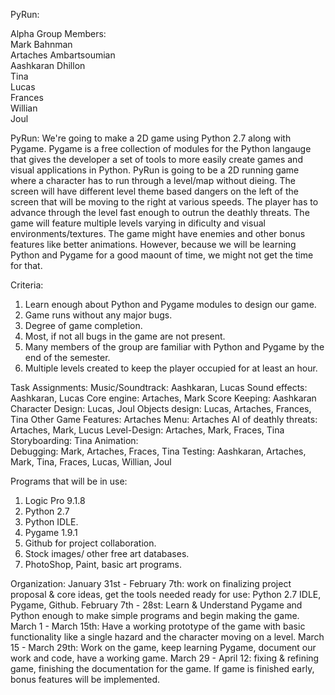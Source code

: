PyRun:

Alpha Group Members:  
Mark Bahnman  
Artaches Ambartsoumian  
Aashkaran Dhillon  
Tina  
Lucas  
Frances  
Willian  
Joul  

PyRun:
We're going to make a 2D game using Python 2.7 along with Pygame. Pygame is a free collection of modules for the Python
langauge that gives the developer a set of tools to more easily create games and visual applications in Python. PyRun is going
to be a 2D running game where a character has to run through a level/map without dieing. The screen will have different level theme
based dangers on the left of the screen that will be moving to the right at various speeds. The player has to advance through the level
fast enough to outrun the deathly threats. The game will feature multiple levels varying in dificulty and visual environments/textures.
The game might have enemies and other bonus features like better animations. However, because we will be learning Python and Pygame
for a good maount of time, we might not get the time for that.

Criteria:
1. Learn enough about Python and Pygame modules to design our game.
1. Game runs without any major bugs.
2. Degree of game completion.
4. Most, if not all bugs in the game are not present.
5. Many members of the group are familiar with Python and Pygame by the end of the semester.
6. Multiple levels created to keep the player occupied for at least an hour.


Task Assignments:
Music/Soundtrack: Aashkaran, Lucas 
Sound effects: Aashkaran, Lucas 
Core engine: Artaches, Mark 
Score Keeping: Aashkaran 
Character Design: Lucas, Joul 
Objects design: Lucas, Artaches, Frances, Tina 
Other Game Features: Artaches 
Menu: Artaches 
AI of deathly threats: Artaches, Mark, Lucus 
Level-Design: Artaches, Mark, Fraces, Tina 
Storyboarding: Tina 
Animation:  
Debugging: Mark, Artaches, Fraces, Tina 
Testing: Aashkaran, Artaches, Mark, Tina, Fraces, Lucas, Willian, Joul 

Programs that will be in use:
1. Logic Pro 9.1.8 
2. Python 2.7 
3. Python IDLE. 
4. Pygame 1.9.1 
5. Github for project collaboration. 
6. Stock images/ other free art databases. 
7. PhotoShop, Paint, basic art programs. 

Organization:
January 31st - February 7th: work on finalizing project proposal & core ideas, get the tools needed ready for use: Python 2.7 IDLE, Pygame, Github. 
February 7th - 28st: Learn & Understand Pygame and Python enough to make simple programs and begin making the game. 
March 1 - March 15th: Have a working prototype of the game with basic functionality like a single hazard and the character moving on a level. 
March 15 - March 29th: Work on the game, keep learning Pygame, document our work and code, have a working game. 
March 29 - April 12: fixing & refining game, finishing the documentation for the game. 
If game is finished early, bonus features will be implemented. 
